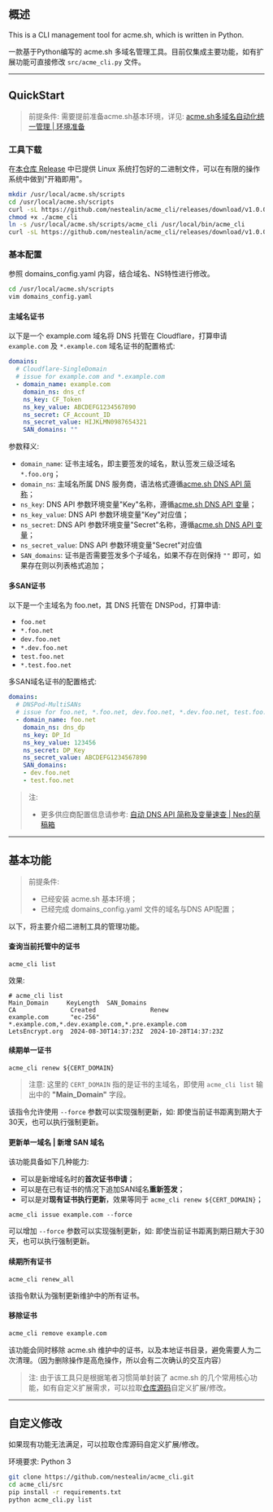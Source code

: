 ## 概述

This is a CLI management tool for acme.sh, which is written in Python.

一款基于Python编写的 acme.sh 多域名管理工具。目前仅集成主要功能，如有扩展功能可直接修改 `src/acme_cli.py` 文件。


---
## QuickStart

> 前提条件: 需要提前准备acme.sh基本环境，详见: [acme.sh多域名自动化统一管理 | 环境准备](https://nestealin.com/450bd21e/#toc-heading-2)

### 工具下载

在[本仓库 Release](https://github.com/nestealin/acme_cli/releases) 中已提供 Linux 系统打包好的二进制文件，可以在有限的操作系统中做到"开箱即用"。

```bash
mkdir /usr/local/acme.sh/scripts
cd /usr/local/acme.sh/scripts
curl -sL https://github.com/nestealin/acme_cli/releases/download/v1.0.0/acme_cli -o acme_cli
chmod +x ./acme_cli
ln -s /usr/local/acme.sh/scripts/acme_cli /usr/local/bin/acme_cli
curl -sL https://github.com/nestealin/acme_cli/releases/download/v1.0.0/domains_config.yaml.sample -o domains_config.yaml
```



### 基本配置

参照 domains_config.yaml 内容，结合域名、NS特性进行修改。

```bash
cd /usr/local/acme.sh/scripts
vim domains_config.yaml
```

#### 主域名证书

以下是一个 example.com 域名将 DNS 托管在 Cloudflare，打算申请 `example.com` 及 `*.example.com` 域名证书的配置格式:

```yaml
domains:
  # Cloudflare-SingleDomain
  # issue for example.com and *.example.com
  - domain_name: example.com
    domain_ns: dns_cf
    ns_key: CF_Token
    ns_key_value: ABCDEFG1234567890
    ns_secret: CF_Account_ID
    ns_secret_value: HIJKLMN0987654321
    SAN_domains: ""
```

参数释义:

- `domain_name`: 证书主域名，即主要签发的域名，默认签发三级泛域名 `*.foo.org`；
- `domain_ns`: 主域名所属 DNS 服务商，语法格式遵循[acme.sh DNS API 简称](https://nestealin.com/89bbe3ef/#toc-heading-35)；
- `ns_key`: DNS API 参数环境变量"Key"名称，遵循[acme.sh DNS API 变量](https://nestealin.com/89bbe3ef/#toc-heading-35)；
- `ns_key_value`: DNS API 参数环境变量"Key"对应值；
- `ns_secret`: DNS API 参数环境变量"Secret"名称，遵循[acme.sh DNS API 变量](https://nestealin.com/89bbe3ef/#toc-heading-35)；
- `ns_secret_value`: DNS API 参数环境变量"Secret"对应值
- `SAN_domains`: 证书是否需要签发多个子域名，如果不存在则保持 `""` 即可，如果存在则以列表格式追加；



#### 多SAN证书

以下是一个主域名为 foo.net，其 DNS 托管在 DNSPod，打算申请:

- `foo.net`
- `*.foo.net`
- `dev.foo.net`
- `*.dev.foo.net`
- `test.foo.net`
- `*.test.foo.net`

多SAN域名证书的配置格式:

```yaml
domains:
  # DNSPod-MultiSANs
  # issue for foo.net, *.foo.net, dev.foo.net, *.dev.foo.net, test.foo.net and *.test.foo.net
  - domain_name: foo.net
    domain_ns: dns_dp
    ns_key: DP_Id
    ns_key_value: 123456
    ns_secret: DP_Key
    ns_secret_value: ABCDEFG1234567890
    SAN_domains:
    - dev.foo.net
    - test.foo.net
```

> 注: 
> - 更多供应商配置信息请参考: [自动 DNS API 简称及变量速查 | Nes的草稿箱](https://nestealin.com/89bbe3ef/#toc-heading-35)



---

## 基本功能

> 前提条件:
>
> - 已经安装 acme.sh 基本环境；
> - 已经完成 domains_config.yaml 文件的域名与DNS API配置；

以下，将主要介绍二进制工具的管理功能。

#### 查询当前托管中的证书

```shell
acme_cli list
```

效果:

```shell
# acme_cli list
Main_Domain     KeyLength  SAN_Domains                                                                             CA               Created               Renew
example.com      "ec-256"   *.example.com,*.dev.example.com,*.pre.example.com                                          LetsEncrypt.org  2024-08-30T14:37:23Z  2024-10-28T14:37:23Z
```



#### 续期单一证书

```shell
acme_cli renew ${CERT_DOMAIN}
```

> 注意: 这里的 `CERT_DOMAIN` 指的是证书的主域名，即使用 `acme_cli list` 输出中的 **"Main_Domain"** 字段。

该指令允许使用 `--force` 参数可以实现强制更新，如: 即使当前证书距离到期大于30天，也可以执行强制更新。



#### 更新单一域名 | 新增 SAN 域名

该功能具备如下几种能力:

- 可以是新增域名时的**首次证书申请**；
- 可以是在已有证书的情况下追加SAN域名**重新签发**；
- 可以是对**现有证书执行更新**，效果等同于 `acme_cli renew ${CERT_DOMAIN}`；

```shell
acme_cli issue example.com --force
```

可以增加 `--force` 参数可以实现强制更新，如: 即使当前证书距离到期日期大于30天，也可以执行强制更新。



#### 续期所有证书

```shell
acme_cli renew_all
```

该指令默认为强制更新维护中的所有证书。



#### 移除证书

```bash
acme_cli remove example.com
```

该功能会同时移除 acme.sh 维护中的证书，以及本地证书目录，避免需要人为二次清理。（因为删除操作是高危操作，所以会有二次确认的交互内容）



> 注: 由于该工具只是根据笔者习惯简单封装了 acme.sh 的几个常用核心功能，如有自定义扩展需求，可以拉取[仓库源码](https://github.com/nestealin/acme_cli?tab=readme-ov-file#%E8%87%AA%E5%AE%9A%E4%B9%89%E4%BF%AE%E6%94%B9)自定义扩展/修改。




---
## 自定义修改

如果现有功能无法满足，可以拉取仓库源码自定义扩展/修改。

环境要求: Python 3

```bash
git clone https://github.com/nestealin/acme_cli.git
cd acme_cli/src
pip install -r requirements.txt
python acme_cli.py list
```

